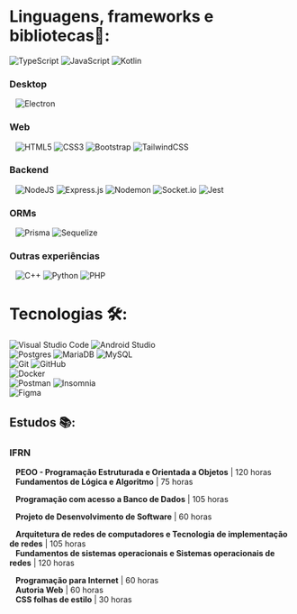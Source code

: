# Linguagens, frameworks e bibliotecas👾:

![TypeScript](https://img.shields.io/badge/TypeScript-3178C6.svg?style=for-the-badge&logo=TypeScript&logoColor=white)
![JavaScript](https://img.shields.io/badge/javascript-%23323330.svg?style=for-the-badge&logo=javascript&logoColor=%23F7DF1E)
![Kotlin](https://img.shields.io/badge/kotlin-%237F52FF.svg?style=for-the-badge&logo=kotlin&logoColor=white)
  ### Desktop 
   &ensp; ![Electron](https://img.shields.io/badge/Electron-47848F.svg?style=for-the-badge&logo=Electron&logoColor=white)
  ### Web 
   &ensp; ![HTML5](https://img.shields.io/badge/html5-%23E34F26.svg?style=for-the-badge&logo=html5&logoColor=white)
  ![CSS3](https://img.shields.io/badge/css3-%231572B6.svg?style=for-the-badge&logo=css3&logoColor=white)
   ![Bootstrap](https://img.shields.io/badge/bootstrap-%238511FA.svg?style=for-the-badge&logo=bootstrap&logoColor=white) 
   ![TailwindCSS](https://img.shields.io/badge/tailwindcss-%2338B2AC.svg?style=for-the-badge&logo=tailwind-css&logoColor=white)
  ### Backend 
   &ensp; ![NodeJS](https://img.shields.io/badge/node.js-6DA55F?style=for-the-badge&logo=node.js&logoColor=white)
   ![Express.js](https://img.shields.io/badge/express.js-%23404d59.svg?style=for-the-badge&logo=express&logoColor=%2361DAFB)
   ![Nodemon](https://img.shields.io/badge/NODEMON-%23323330.svg?style=for-the-badge&logo=nodemon&logoColor=%BBDEAD)
   ![Socket.io](https://img.shields.io/badge/Socket.io-black?style=for-the-badge&logo=socket.io&badgeColor=010101)
   ![Jest](https://img.shields.io/badge/Jest-C21325.svg?style=for-the-badge&logo=Jest&logoColor=white)
### ORMs 
   &ensp; ![Prisma](https://img.shields.io/badge/Prisma-2D3748.svg?style=for-the-badge&logo=Prisma&logoColor=white)
   ![Sequelize](https://img.shields.io/badge/Sequelize-52B0E7?style=for-the-badge&logo=Sequelize&logoColor=white)
### Outras experiências 
  &ensp; ![C++](https://img.shields.io/badge/c++-%2300599C.svg?style=for-the-badge&logo=c%2B%2B&logoColor=white)
  ![Python](https://img.shields.io/badge/python-3670A0?style=for-the-badge&logo=python&logoColor=ffdd54)
  ![PHP](https://img.shields.io/badge/php-%23777BB4.svg?style=for-the-badge&logo=php&logoColor=white)

# Tecnologias 🛠️:
   ![Visual Studio Code](https://img.shields.io/badge/Visual%20Studio%20Code-0078d7.svg?style=for-the-badge&logo=visual-studio-code&logoColor=white)
   ![Android Studio](https://img.shields.io/badge/android%20studio-346ac1?style=for-the-badge&logo=android%20studio&logoColor=white)
   <br>
   ![Postgres](https://img.shields.io/badge/postgres-%23316192.svg?style=for-the-badge&logo=postgresql&logoColor=white)
   ![MariaDB](https://img.shields.io/badge/MariaDB-003545?style=for-the-badge&logo=mariadb&logoColor=white)
   ![MySQL](https://img.shields.io/badge/mysql-4479A1.svg?style=for-the-badge&logo=mysql&logoColor=white)
   <br>
   ![Git](https://img.shields.io/badge/git-%23F05033.svg?style=for-the-badge&logo=git&logoColor=white)
   ![GitHub](https://img.shields.io/badge/github-%23121011.svg?style=for-the-badge&logo=github&logoColor=white)
   <br>
   ![Docker](https://img.shields.io/badge/docker-%230db7ed.svg?style=for-the-badge&logo=docker&logoColor=white)
   <br>
   ![Postman](https://img.shields.io/badge/Postman-FF6C37?style=for-the-badge&logo=postman&logoColor=white)
   ![Insomnia](https://img.shields.io/badge/Insomnia-black?style=for-the-badge&logo=insomnia&logoColor=5849BE)
   <br>
   ![Figma](https://img.shields.io/badge/figma-%23F24E1E.svg?style=for-the-badge&logo=figma&logoColor=white)
   <br>

## Estudos 📚:
### IFRN
&ensp; **PEOO - Programação Estruturada e Orientada a Objetos** | 120 horas <br>
&ensp; **Fundamentos de Lógica e Algoritmo** | 75 horas <br>

&ensp; **Programação com acesso a Banco de Dados** | 105 horas <br>

&ensp; **Projeto de Desenvolvimento de Software** | 60 horas <br>

&ensp; **Arquitetura de redes de computadores e Tecnologia de implementação de redes** | 105 horas <br>
&ensp; **Fundamentos de sistemas operacionais e Sistemas operacionais
de redes** | 120 horas <br>

&ensp; **Programação para Internet** | 60 horas <br>
&ensp; **Autoria Web** | 60 horas <br>
&ensp; **CSS folhas de estilo** | 30 horas <br>


<!--
**ton3l/ton3l** is a ✨ _special_ ✨ repository because its `README.md` (this file) appears on your GitHub profile.

Here are some ideas to get you started:

- 🔭 I’m currently working on ...
- 🌱 I’m currently learning ...
- 👯 I’m looking to collaborate on ...
- 🤔 I’m looking for help with ...
- 💬 Ask me about ...
- 📫 How to reach me: ...
- 😄 Pronouns: ...
- ⚡ Fun fact: ...
-->
